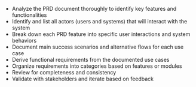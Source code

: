 - Analyze the PRD document thoroughly to identify key features and functionalities
- Identify and list all actors (users and systems) that will interact with the system
- Break down each PRD feature into specific user interactions and system behaviors
- Document main success scenarios and alternative flows for each use case
- Derive functional requirements from the documented use cases
- Organize requirements into categories based on features or modules
- Review for completeness and consistency
- Validate with stakeholders and iterate based on feedback
